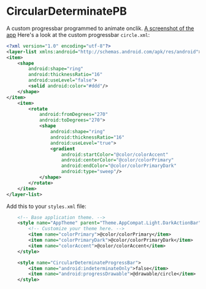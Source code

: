 # CircularDeterminatePB
A custom progressbar programmed to animate onclik.
[A screenshot of the app](https://github.com/kevingermainbusiness/CircularDeterminatePB/blob/master/app/src/main/res/drawable-v24/Screen%20Shot%202020-08-21%20at%2020.03.00.png)
Here's a look at the custom progressbar ```circle.xml```:
```xml 
<?xml version="1.0" encoding="utf-8"?>
<layer-list xmlns:android="http://schemas.android.com/apk/res/android">
<item>
    <shape
        android:shape="ring"
        android:thicknessRatio="16"
        android:useLevel="false">
        <solid android:color="#ddd"/>
    </shape>
</item>
    <item>
        <rotate
            android:fromDegrees="270"
            android:toDegrees="270">
            <shape
                android:shape="ring"
                android:thicknessRatio="16"
                android:useLevel="true">
                <gradient
                    android:startColor="@color/colorAccent"
                    android:centerColor="@color/colorPrimary"
                    android:endColor="@color/colorPrimaryDark"
                    android:type="sweep"/>
            </shape>
        </rotate>
    </item>
</layer-list>
```
Add this to your ```styles.xml``` file:
```xml
    <!-- Base application theme. -->
    <style name="AppTheme" parent="Theme.AppCompat.Light.DarkActionBar">
        <!-- Customize your theme here. -->
        <item name="colorPrimary">@color/colorPrimary</item>
        <item name="colorPrimaryDark">@color/colorPrimaryDark</item>
        <item name="colorAccent">@color/colorAccent</item>
    </style>

    <style name="CircularDeterminateProgressBar">
        <item name="android:indeterminateOnly">false</item>
        <item name="android:progressDrawable">@drawable/circle</item>
    </style>
```
